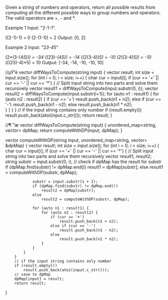 Given a string of numbers and operators, return all possible results from computing all the 
different possible ways to group numbers and operators. The valid operators are +, - and *.


Example 1
Input: "2-1-1".

((2-1)-1) = 0
(2-(1-1)) = 2
Output: [0, 2]


Example 2
Input: "2*3-4*5"

(2*(3-(4*5))) = -34
((2*3)-(4*5)) = -14
((2*(3-4))*5) = -10
(2*((3-4)*5)) = -10
(((2*3)-4)*5) = 10
Output: [-34, -14, -10, -10, 10]


//µÝ¹é
 vector<int> diffWaysToCompute(string input)
{
        vector<int> result;
        int size = input.size();
        for (int i = 0; i < size; i++) {
            char cur = input[i];
            if (cur == '+' || cur == '-' || cur == '*') {
                // Split input string into two parts and solve them recursively
                vector<int> result1 = diffWaysToCompute(input.substr(0, i));
                vector<int> result2 = diffWaysToCompute(input.substr(i+1));
                for (auto n1 : result1) {
                    for (auto n2 : result2) {
                        if (cur == '+')
                            result.push_back(n1 + n2);
                        else if (cur == '-')
                            result.push_back(n1 - n2);
                        else
                            result.push_back(n1 * n2);    
                    }
                }
            }
        }
        // if the input string contains only number
        if (result.empty())
            result.push_back(atoi(input.c_str()));
        return result;
}

//¶¯¹æ
vector<int> diffWaysToCompute(string input) {
        unordered_map<string, vector<int>> dpMap;
        return computeWithDP(input, dpMap);
    }

vector<int> computeWithDP(string input, unordered_map<string, vector<int>> &dpMap)
{
        vector<int> result;
        int size = input.size();
        for (int i = 0; i < size; i++) {
            char cur = input[i];
            if (cur == '+' || cur == '-' || cur == '*') {
                // Split input string into two parts and solve them recursively
                vector<int> result1, result2;
                string substr = input.substr(0, i);
                // check if dpMap has the result for substr
                if (dpMap.find(substr) != dpMap.end())
                    result1 = dpMap[substr];
                else
                    result1 = computeWithDP(substr, dpMap);

                substr = input.substr(i + 1);
                if (dpMap.find(substr) != dpMap.end())
                    result2 = dpMap[substr];
                else
                    result2 = computeWithDP(substr, dpMap);

                for (auto n1 : result1) {
                    for (auto n2 : result2) {
                        if (cur == '+')
                            result.push_back(n1 + n2);
                        else if (cur == '-')
                            result.push_back(n1 - n2);
                        else
                            result.push_back(n1 * n2);
                    }
                }
            }
        }
        // if the input string contains only number
        if (result.empty())
            result.push_back(atoi(input.c_str()));
        // save to dpMap
        dpMap[input] = result;
        return result;
}
